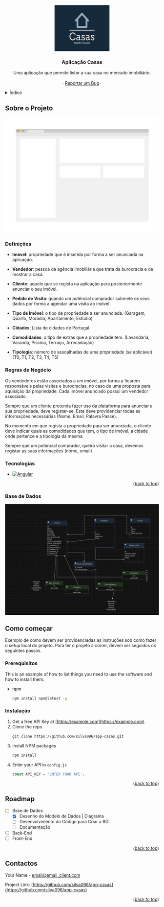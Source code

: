 <a name="readme-top"></a>

<!-- PROJECT LOGO -->
<br />
<div align="center">
  <a href="https://github.com/silva096/app-casas">
    <img src="imagens/logo/casas-high-resolution-logo.png" alt="Logo" width="180" height="150">
  </a>

<h3 align="center">Aplicação Casas</h3>

  <p align="center">
    Uma aplicação que permite listar a sua casa no mercado imobiliário.
    <br />
    <br />
    ·
    <a href="https://github.com/silva096/app-casas/issues">Reportar um Bug</a>
    ·
  </p>
</div>



<!-- Índice -->
<details>
  <summary>Índice</summary>
  <ol>
    <li>
      <a href="#about-the-project">Sobre o Projeto</a>
      <ul>
        <li><a href="#built-with">Tecnologias</a></li>
      </ul>
    </li>
    <li>
      <a href="#getting-started">Como começar</a>
      <ul>
        <li><a href="#prerequisites">Prerequisitos</a></li>
        <li><a href="#installation">Instalação</a></li>
      </ul>
    </li>
    <li><a href="#roadmap">Roadmap</a></li>
    <li><a href="#contact">Contactos</a></li>
  </ol>
</details>



<!-- SOBRE O PROJETO -->
## Sobre o Projeto

[![Product Name Screen Shot][product-screenshot]](#)

### Definições
- **Imóvel**: propriedade que é inserida por forma a ser anunciada na aplicação.

- **Vendedor**: pessoa da agência imobiliária que trata da burocracia e de mostrar a casa.

- **Cliente**: aquele que se regista na aplicação para posteriormente anunciar o seu imóvel.

- **Pedido de Visita**: quando um potêncial comprador submete os seus dados por forma a agendar uma visita ao imóvel.

- **Tipo de Imóvel**: o tipo de propriedade a ser anunciada.
(Garagem, Quarto, Moradia, Apartamento, Estúdio)

- **Cidades**: Lista de cidades de Portugal

- **Comodidades**: o tipo de extras que a propriedade tem.
(Lavandaria, Varanda, Piscina, Terraço, Arrecadação)

- **Tipologia**: número de assoalhadas de uma propriedade (se aplicável)
(T0, T1, T2, T3, T4, T5)

### Regras de Negócio
Os vendedores estão associados a um imóvel, por forma a ficarem responsáveis pelas visitas e burocracias, no caso de uma proposta para aquisição da propriedade.
Cada imóvel anunciado possui um vendedor associado.

Sempre que um cliente pretenda fazer uso da plataforma para anunciar a sua propriedade, deve registar-se.
Este deve providenciar todas as informações necessárias (Nome, Email, Palavra Passe).

No momento em que regista a propriedade para ser anunciada, o cliente deve indicar quais as comodidades que tem, o tipo de imóvel, a cidade onde pertence e a tipologia da mesma.

Sempre que um potencial comprador, queira visitar a casa, devemos registar as suas informações (nome, email)

### Tecnologias

* [![Angular][Angular.io]][Angular-url]

<p align="right">(<a href="#readme-top">back to top</a>)</p>

### Base de Dados

[![Product Name Screen Shot][database-diagram]](#)

<!-- GETTING STARTED -->
## Como começar

Exemplo de como devem ser providenciadas as instruções sob como fazer o setup local do projeto.
Para ter o projeto a correr, devem ser seguidos os seguintes passos.

### Prerequisitos

This is an example of how to list things you need to use the software and how to install them.
* npm
  ```sh
  npm install npm@latest -g
  ```

### Instalação

1. Get a free API Key at [https://example.com](https://example.com)
2. Clone the repo
   ```sh
   git clone https://github.com/silva096/app-casas.git
   ```
3. Install NPM packages
   ```sh
   npm install
   ```
4. Enter your API in `config.js`
   ```js
   const API_KEY = 'ENTER YOUR API';
   ```

<p align="right">(<a href="#readme-top">back to top</a>)</p>



<!-- ROADMAP -->
## Roadmap

- [ ] Base de Dados
    - [X] Desenho do Modelo de Dados | Diagrama
    - [ ] Desenvolvimento do Código para Criar a BD
    - [ ] Documentação
- [ ] Back-End
- [ ] Front-End

<p align="right">(<a href="#readme-top">back to top</a>)</p>

<!-- CONTACTOS -->
## Contactos

Your Name - email@email_client.com

Project Link: [https://github.com/silva096/app-casas](https://github.com/silva096/app-casas)

<p align="right">(<a href="#readme-top">back to top</a>)</p>



<!-- MARKDOWN LINKS & IMAGES -->
<!-- https://www.markdownguide.org/basic-syntax/#reference-style-links -->
[database-diagram]: BaseDados/BD_Diagrama_02.png
[product-screenshot]: imagens/product_demo.png
[Angular.io]: https://img.shields.io/badge/Angular-DD0031?style=for-the-badge&logo=angular&logoColor=white
[Angular-url]: https://angular.io/
[Bootstrap.com]: https://img.shields.io/badge/Bootstrap-563D7C?style=for-the-badge&logo=bootstrap&logoColor=white
[Bootstrap-url]: https://getbootstrap.com

